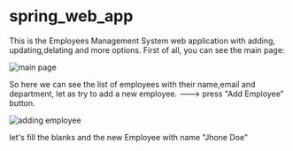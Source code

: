 # spring_web_app
This is the Employees Management System web application with adding, updating,delating and more options.
First of all, you can see the main page:

![main page](https://user-images.githubusercontent.com/73636880/162591514-030d34cd-dfa6-49ce-86c5-1ccabe158145.png)

So here we can see the list of employees with their name,email and department, let as try to add a new employee.
---> press "Add Employee" button.

![adding employee](https://user-images.githubusercontent.com/73636880/162591652-039ba780-7cb9-4cc1-8e50-3b827d397f3b.png)

let's fill the blanks and the new Employee with name "Jhone Doe"




